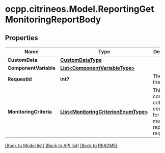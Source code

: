 # ocpp.citrineos.Model.ReportingGetMonitoringReportBody
## Properties

Name | Type | Description | Notes
------------ | ------------- | ------------- | -------------
**CustomData** | [**CustomDataType**](CustomDataType.md) |  | [optional] 
**ComponentVariable** | [**List&lt;ComponentVariableType&gt;**](ComponentVariableType.md) |  | [optional] 
**RequestId** | **int?** | The Id of the request.   | 
**MonitoringCriteria** | [**List&lt;MonitoringCriterionEnumType&gt;**](MonitoringCriterionEnumType.md) | This field contains criteria for components for which a monitoring report is requested   | [optional] 

[[Back to Model list]](../README.md#documentation-for-models) [[Back to API list]](../README.md#documentation-for-api-endpoints) [[Back to README]](../README.md)


